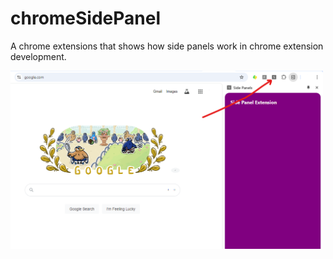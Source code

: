 # chromeSidePanel
A chrome extensions that shows how side panels work in chrome extension development.

<img src="./screenshot.png" width="500" alt="Screenshot" />